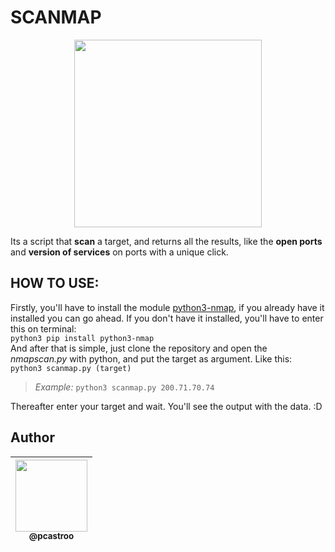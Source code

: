 # SCANMAP
<p align="center"><img src="https://nmap.org/images/nmap-screen-218x190.gif" width="300"></p>

Its a script that **scan** a target, and returns all the results, like the **open ports** and **version of services** on ports with a unique click.

## HOW TO USE:
Firstly, you'll have to install the module [python3-nmap](https://pypi.org/project/python3-nmap/), if you already have it installed you can go ahead. If you don't have it installed, you'll have to enter this on terminal:<br>
`python3 pip install python3-nmap `<br>
And after that is simple, just clone the repository and open the *nmapscan.py* with python, and put the target as argument. Like this:<br>
`python3 scanmap.py (target)`<br>
>*Example:* `python3 scanmap.py 200.71.70.74`<br>

Thereafter enter your target and wait. You'll see the output with the data. :D

## Author
| [<img src="https://avatars0.githubusercontent.com/u/49958939?s=460&u=cedd5cfc16522102c21f43f885090d97c1d053b2&v=4" width=115><br><sub>@pcastroo</sub>](https://github.com/pcastroo) |
| :---: |